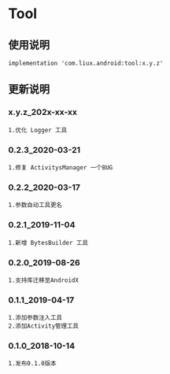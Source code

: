 Tool
===

使用说明
---
```
implementation 'com.liux.android:tool:x.y.z'
```

更新说明
---
### x.y.z_202x-xx-xx
    1.优化 Logger 工具

### 0.2.3_2020-03-21
    1.修复 ActivitysManager 一个BUG

### 0.2.2_2020-03-17
    1.参数自动工具更名

### 0.2.1_2019-11-04
    1.新增 BytesBuilder 工具

### 0.2.0_2019-08-26
    1.支持库迁移至AndroidX

### 0.1.1_2019-04-17
    1.添加参数注入工具
    2.添加Activity管理工具

### 0.1.0_2018-10-14
    1.发布0.1.0版本